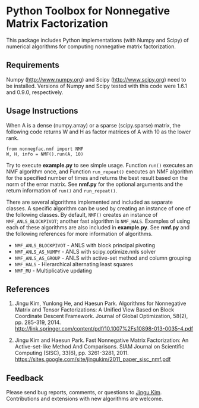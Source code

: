 Python Toolbox for Nonnegative Matrix Factorization
====================

This package includes Python implementations (with Numpy and Scipy) of
numerical algorithms for computing nonnegative matrix factorization.

Requirements
------------

Numpy (http://www.numpy.org) and Scipy (http://www.scipy.org) need to be
installed.  Versions of Numpy and Scipy tested with this code were 1.6.1 and
0.9.0, respectively.

Usage Instructions
------------

When A is a dense (numpy.array) or a sparse (scipy.sparse) matrix, the
following code returns W and H as factor matrices of A with 10 as the lower
rank.

    from nonnegfac.nmf import NMF
    W, H, info = NMF().run(A, 10)

Try to execute **example.py** to see simple usage.  Function `run()` executes
an NMF algorithm once, and Function `run_repeat()` executes an NMF algorithm
for the specified number of times and returns the best result based on the
norm of the error matrix. See **nmf.py** for the optional arguments and the
return information of `run()` and `run_repeat()`.

There are several algorithms implemented and included as separate classes. A
specific algorithm can be used by creating an instance of one of the following
classes. By default, `NMF()` creates an instance of `NMF_ANLS_BLOCKPIVOT`;
another fast algorithm is `NMF_HALS`.  Examples of using each of these
algorithms are also included in **example.py**.  See **nmf.py** and the
following references for more information of algorithms.

* `NMF_ANLS_BLOCKPIVOT` - ANLS with block principal pivoting
* `NMF_ANLS_AS_NUMPY`   - ANLS with scipy.optimize.nnls solver
* `NMF_ANLS_AS_GROUP`   - ANLS with active-set method and column grouping
* `NMF_HALS`            - Hierarchical alternating least squares
* `NMF_MU`              - Multiplicative updating

References
----------
1. Jingu Kim, Yunlong He, and Haesun Park.
   Algorithms for Nonnegative Matrix and Tensor Factorizations:
   A Unified View Based on Block Coordinate Descent Framework.
   Journal of Global Optimization, 58(2), pp. 285-319, 2014.
   http://link.springer.com/content/pdf/10.1007%2Fs10898-013-0035-4.pdf

2. Jingu Kim and Haesun Park.
   Fast Nonnegative Matrix Factorization: An Active-set-like Method
   And Comparisons.
   SIAM Journal on Scientific Computing (SISC), 33(6), pp. 3261-3281, 2011.
   https://sites.google.com/site/jingukim/2011_paper_sisc_nmf.pdf

Feedback
--------
Please send bug reports, comments, or questions to [Jingu Kim](mailto:jingu.kim@nokia.com).
Contributions and extensions with new algorithms are welcome.
